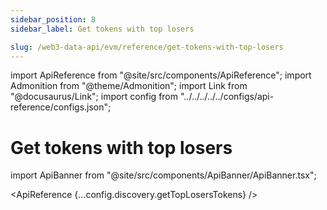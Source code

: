 ```yaml
---
sidebar_position: 8
sidebar_label: Get tokens with top losers

slug: /web3-data-api/evm/reference/get-tokens-with-top-losers
---
```


import ApiReference from "@site/src/components/ApiReference";
import Admonition from "@theme/Admonition";
import Link from "@docusaurus/Link";
import config from "../../../../../configs/api-reference/configs.json";

# Get tokens with top losers

import ApiBanner from "@site/src/components/ApiBanner/ApiBanner.tsx";

<ApiReference {...config.discovery.getTopLosersTokens} />
